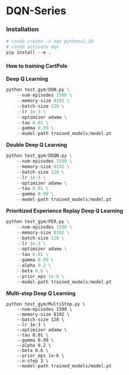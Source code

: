 # DQN-Series

### Installation

```python
# conda create -n dqn python=3.10
# conda activate dqn
pip install --e .
```

#### How to training CartPole

**Deep Q Learning**

```python
python test_gym/DQN.py \
    --num-episodes 1500 \
    --memory-size 8192 \
    --batch-size 128 \
    --lr 1e-3 \
    --optimizer adamw \
    --tau 0.01 \
    --gamma 0.99 \
    --model-path trained_models/model.pt 
```

**Double Deep Q Learning**

```python
python test_gym/DDQN.py \
    --num-episodes 1500 \
    --memory-size 8192 \
    --batch-size 128 \
    --lr 1e-3 \
    --optimizer adamw \
    --tau 0.01 \
    --gamma 0.99 \
    --model-path trained_models/model.pt 
```

**Prioritized Experience Replay Deep Q Learning**

```python
python test_gym/PER.py \
    --num-episodes 1500 \
    --memory-size 8192 \
    --batch-size 128 \
    --lr 1e-3 \
    --optimizer adamw \
    --tau 0.01 \
    --gamma 0.99 \
    --alpha 0.2 \
    --beta 0.6 \
    --prior_eps 1e-6 \
    --model-path trained_models/model.pt 
```

**Multi-step Deep Q Learning**

```
python test_gym/MultiStep.py \
    --num-episodes 1500 \
    --memory-size 8192 \
    --batch-size 128 \
    --lr 1e-3 \
    --optimizer adamw \
    --tau 0.01 \
    --gamma 0.99 \
    --alpha 0.2 \
    --beta 0.6 \
    --prior_eps 1e-6 \
    --n-step 3 \
    --model-path trained_models/model.pt 
```